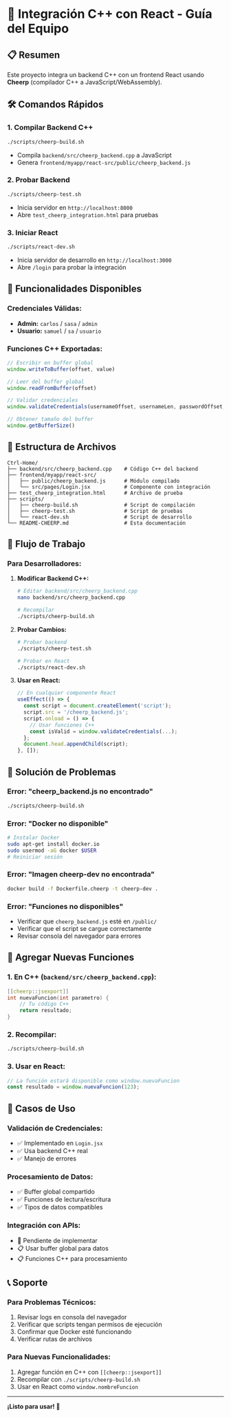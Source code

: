 # 🚀 Integración C++ con React - Guía del Equipo

## 📋 Resumen
Este proyecto integra un backend C++ con un frontend React usando **Cheerp** (compilador C++ a JavaScript/WebAssembly).

## 🛠️ Comandos Rápidos

### **1. Compilar Backend C++**
```bash
./scripts/cheerp-build.sh
```
- Compila `backend/src/cheerp_backend.cpp` a JavaScript
- Genera `frontend/myapp/react-src/public/cheerp_backend.js`

### **2. Probar Backend**
```bash
./scripts/cheerp-test.sh
```
- Inicia servidor en `http://localhost:8000`
- Abre `test_cheerp_integration.html` para pruebas

### **3. Iniciar React**
```bash
./scripts/react-dev.sh
```
- Inicia servidor de desarrollo en `http://localhost:3000`
- Abre `/login` para probar la integración

## 🔧 Funcionalidades Disponibles

### **Credenciales Válidas:**
- **Admin:** `carlos` / `sasa` / `admin`
- **Usuario:** `samuel` / `sa` / `usuario`

### **Funciones C++ Exportadas:**
```javascript
// Escribir en buffer global
window.writeToBuffer(offset, value)

// Leer del buffer global  
window.readFromBuffer(offset)

// Validar credenciales
window.validateCredentials(usernameOffset, usernameLen, passwordOffset, passwordLen, roleOffset, roleLen)

// Obtener tamaño del buffer
window.getBufferSize()
```

## 📁 Estructura de Archivos

```
Ctrl-Home/
├── backend/src/cheerp_backend.cpp    # Código C++ del backend
├── frontend/myapp/react-src/
│   ├── public/cheerp_backend.js      # Módulo compilado
│   └── src/pages/Login.jsx           # Componente con integración
├── test_cheerp_integration.html      # Archivo de prueba
├── scripts/
│   ├── cheerp-build.sh               # Script de compilación
│   ├── cheerp-test.sh                # Script de pruebas
│   └── react-dev.sh                  # Script de desarrollo
└── README-CHEERP.md                  # Esta documentación
```

## 🔄 Flujo de Trabajo

### **Para Desarrolladores:**

1. **Modificar Backend C++:**
   ```bash
   # Editar backend/src/cheerp_backend.cpp
   nano backend/src/cheerp_backend.cpp
   
   # Recompilar
   ./scripts/cheerp-build.sh
   ```

2. **Probar Cambios:**
   ```bash
   # Probar backend
   ./scripts/cheerp-test.sh
   
   # Probar en React
   ./scripts/react-dev.sh
   ```

3. **Usar en React:**
   ```javascript
   // En cualquier componente React
   useEffect(() => {
     const script = document.createElement('script');
     script.src = '/cheerp_backend.js';
     script.onload = () => {
       // Usar funciones C++
       const isValid = window.validateCredentials(...);
     };
     document.head.appendChild(script);
   }, []);
   ```

## 🐛 Solución de Problemas

### **Error: "cheerp_backend.js no encontrado"**
```bash
./scripts/cheerp-build.sh
```

### **Error: "Docker no disponible"**
```bash
# Instalar Docker
sudo apt-get install docker.io
sudo usermod -aG docker $USER
# Reiniciar sesión
```

### **Error: "Imagen cheerp-dev no encontrada"**
```bash
docker build -f Dockerfile.cheerp -t cheerp-dev .
```

### **Error: "Funciones no disponibles"**
- Verificar que `cheerp_backend.js` esté en `/public/`
- Verificar que el script se cargue correctamente
- Revisar consola del navegador para errores

## 📝 Agregar Nuevas Funciones

### **1. En C++ (`backend/src/cheerp_backend.cpp`):**
```cpp
[[cheerp::jsexport]]
int nuevaFuncion(int parametro) {
    // Tu código C++
    return resultado;
}
```

### **2. Recompilar:**
```bash
./scripts/cheerp-build.sh
```

### **3. Usar en React:**
```javascript
// La función estará disponible como window.nuevaFuncion
const resultado = window.nuevaFuncion(123);
```

## 🎯 Casos de Uso

### **Validación de Credenciales:**
- ✅ Implementado en `Login.jsx`
- ✅ Usa backend C++ real
- ✅ Manejo de errores

### **Procesamiento de Datos:**
- ✅ Buffer global compartido
- ✅ Funciones de lectura/escritura
- ✅ Tipos de datos compatibles

### **Integración con APIs:**
- 🔄 Pendiente de implementar
- 📋 Usar buffer global para datos
- 📋 Funciones C++ para procesamiento

## 📞 Soporte

### **Para Problemas Técnicos:**
1. Revisar logs en consola del navegador
2. Verificar que scripts tengan permisos de ejecución
3. Confirmar que Docker esté funcionando
4. Verificar rutas de archivos

### **Para Nuevas Funcionalidades:**
1. Agregar función en C++ con `[[cheerp::jsexport]]`
2. Recompilar con `./scripts/cheerp-build.sh`
3. Usar en React como `window.nombreFuncion`

---

**¡Listo para usar! 🚀** 